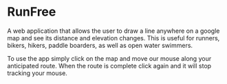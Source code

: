 RunFree
=======

A web application that allows the user to draw a line anywhere 
on a google map and see its distance and elevation changes. This
is useful for runners, bikers, hikers, paddle boarders, as well 
as open water swimmers.  

To use the app simply click on the map and move our mouse along
your anticipated route.  When the route is complete click again 
and it will stop tracking your mouse. 


